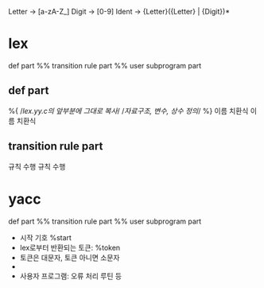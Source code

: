 Letter → [a-zA-Z_] 
Digit → [0-9] 
Ident → {Letter}({Letter} | {Digit})* 


# lex
def part
%%
transition rule part
%%
user subprogram part

## def part
%{
    /*lex.yy.c의 앞부분에 그대로 복사*/
    /*자료구조, 변수, 상수 정의*/
%}
이름 치환식
이름 치환식

## transition rule part
규칙 수행
규칙 수행

# yacc
def part
%%
transition rule part
%%
user subprogram part

- 시작 기호 %start
- lex로부터 반환되는 토큰: %token
- 토큰은 대문자, 토큰 아니면 소문자
- 
- 사용자 프로그램: 오류 처리 루틴 등